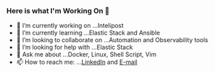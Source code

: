 ### Here is what I'm Working On 👋

- 🔭 I’m currently working on ...Intelipost
- 🌱 I’m currently learning ...Elastic Stack and Ansible
- 👯 I’m looking to collaborate on ...Automation and Observability tools
- 🤔 I’m looking for help with ...Elastic Stack
- 💬 Ask me about ...Docker, Linux, Shell Script, Vim
- 📫 How to reach me: ...[LinkedIn](https://www.linkedin.com/in/oacardoso/) and [E-mail](mailto:acardoso.ti@gmail.com)
